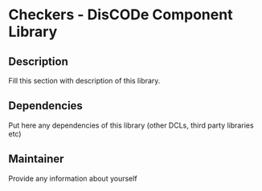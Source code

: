 Checkers - DisCODe Component Library
====================================

Description
-----------

Fill this section with description of this library.

Dependencies
------------

Put here any dependencies of this library (other DCLs, third party libraries etc)

Maintainer
----------

Provide any information about yourself
